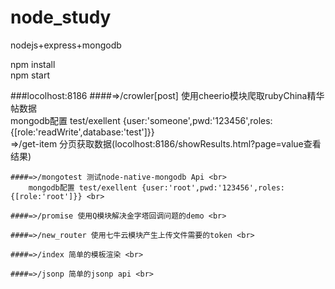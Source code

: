 # node_study
nodejs+express+mongodb

 npm install <br> 
 npm start

###locolhost:8186
	####=>/crowler[post] 使用cheerio模块爬取rubyChina精华帖数据 <br> 
		mongodb配置 test/exellent {user:'someone',pwd:'123456',roles:{[role:'readWrite',database:'test']}} <br> 
		=>/get-item 分页获取数据(locolhost:8186/showResults.html?page=value查看结果) <br> 
	
	####=>/mongotest 测试node-native-mongodb Api <br> 
		mongodb配置 test/exellent {user:'root',pwd:'123456',roles:{[role:'root']}} <br> 

	####=>/promise 使用Q模块解决金字塔回调问题的demo <br> 

	####=>/new_router 使用七牛云模块产生上传文件需要的token <br> 

	####=>/index 简单的模板渲染 <br> 

	####=>/jsonp 简单的jsonp api <br> 
